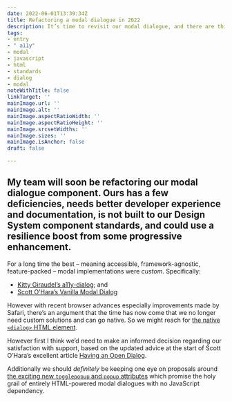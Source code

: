 ```yaml
---
date: 2022-06-01T13:39:34Z
title: Refactoring a modal dialogue in 2022
description: It’s time to revisit our modal dialogue, and there are things to consider
tags:
- entry
- " a11y"
- modal
- javascript
- html
- standards
- dialog
- modal
noteWithTitle: false
linkTarget: ''
mainImage.url: ''
mainImage.alt: ''
mainImage.aspectRatioWidth: ''
mainImage.aspectRatioHeight: ''
mainImage.srcsetWidths: ''
mainImage.sizes: ''
mainImage.isAnchor: false
draft: false

---
```

My team will soon be refactoring our modal dialogue component. Ours has a few deficiencies, needs better developer experience and documentation, is not built to our Design System component standards, and could use a resilience boost from some progressive enhancement.
---

For a long time the best – meaning accessible, framework-agnostic, feature-packed – modal implementations were _custom_. Specifically:

* [Kitty Giraudel’s a11y-dialog](https://a11y-dialog.netlify.app/); and 
* [Scott O’Hara’s Vanilla Modal Dialog](https://scottaohara.github.io/accessible_modal_window/)

However with recent browser advances especially improvements made by Safari, there’s an argument that the time has now come that we no longer need custom solutions and can go native. So we might reach for [the native  `<dialog>` HTML element](https://twitter.com/Una/status/1508926326392164353).

However first I think we’d need to make an informed decision regarding our satisfaction with support, based on the updated advice at the start of Scott O’Hara’s excellent article [Having an Open Dialog](https://www.scottohara.me/blog/2019/03/05/open-dialog.html).

Additionally we should _definitely_ be keeping one eye on proposals around [the exciting new `togglepopup` and `popup` attributes](https://twitter.com/jh3yy/status/1529909208098947072) which promise the holy grail of entirely HTML-powered modal dialogues with no JavaScript dependency.
